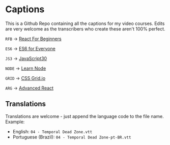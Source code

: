 # Captions

This is a Github Repo containing all the captions for my video courses. Edits are very welcome as the transcribers who create these aren't 100% perfect.

`RFB` → [React For Beginners](https://ReactForBeginners.com)

`ES6` → [ES6 for Everyone](https://ES6.io)

`JS3` → [JavaScript30](https://JavaScript30.com)

`NODE` → [Learn Node](https://LearnNode.com)

`GRID` → [CSS Grid.io](https://CSSGrid.io)

`ARG` → [Advanced React](https://AdvancedReact.com)


## Translations
Translations are welcome - just append the language code to the file name. Example:

* English: `04 - Temporal Dead Zone.vtt`
* Portuguese (Brazil): `04 - Temporal Dead Zone-pt-BR.vtt`
